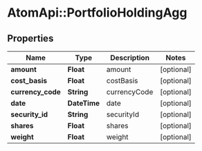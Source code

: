 # AtomApi::PortfolioHoldingAgg

## Properties
Name | Type | Description | Notes
------------ | ------------- | ------------- | -------------
**amount** | **Float** | amount | [optional] 
**cost_basis** | **Float** | costBasis | [optional] 
**currency_code** | **String** | currencyCode | [optional] 
**date** | **DateTime** | date | [optional] 
**security_id** | **String** | securityId | [optional] 
**shares** | **Float** | shares | [optional] 
**weight** | **Float** | weight | [optional] 


